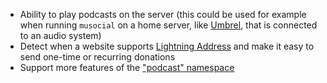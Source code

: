 * Ability to play podcasts on the server (this could be used for example when running `musocial` on a home server, like [Umbrel](https://getumbrel.com/), that is connected to an audio system)
* Detect when a website supports [Lightning Address](https://lightningaddress.com/) and make it easy to send one-time or recurring donations
* Support more features of the ["podcast" namespace](https://github.com/Podcastindex-org/podcast-namespace)
